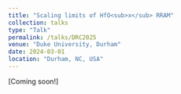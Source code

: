 ```yaml
---
title: "Scaling limits of HfO<sub>x</sub> RRAM"
collection: talks
type: "Talk"
permalink: /talks/DRC2025
venue: "Duke University, Durham"
date: 2024-03-01
location: "Durham, NC, USA"
---
```


[Coming soon!]
